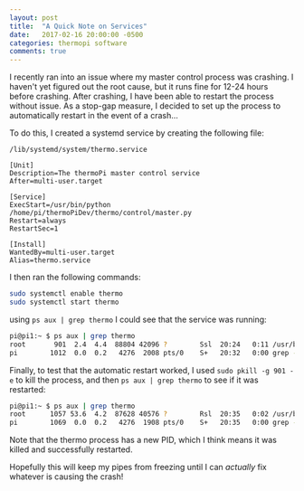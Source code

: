 ```yaml
---
layout: post
title:  "A Quick Note on Services"
date:   2017-02-16 20:00:00 -0500
categories: thermopi software
comments: true
---
```


I recently ran into an issue where my master control process was crashing. I haven't yet figured out the root cause, but it runs fine for 12-24 hours
before crashing. After crashing, I have been able to restart the process without issue. As a stop-gap measure, I decided to set up the process
to automatically restart in the event of a crash...
<!--more-->

To do this, I created a systemd service by creating the following file:

`/lib/systemd/system/thermo.service`

```
[Unit]
Description=The thermoPi master control service
After=multi-user.target

[Service]
ExecStart=/usr/bin/python /home/pi/thermoPiDev/thermo/control/master.py
Restart=always
RestartSec=1

[Install]
WantedBy=multi-user.target
Alias=thermo.service
```

I then ran the following commands:

```bash
sudo systemctl enable thermo
sudo systemctl start thermo
```

using `ps aux | grep thermo` I could see that the service was running:

```bash
pi@pi1:~ $ ps aux | grep thermo
root       901  2.4  4.4  88804 42096 ?        Ssl  20:24   0:11 /usr/bin/python /home/pi/thermoPiDev/thermo/control/master.py
pi        1012  0.0  0.2   4276  2008 pts/0    S+   20:32   0:00 grep --color=auto thermo
```

Finally, to test that the automatic restart worked, I used `sudo pkill -g 901 -e` to kill the process, and then `ps aux | grep thermo` to see if it 
was restarted:

```bash
pi@pi1:~ $ ps aux | grep thermo
root      1057 53.6  4.2  87628 40576 ?        Rsl  20:35   0:02 /usr/bin/python /home/pi/thermoPiDev/thermo/control/master.py
pi        1069  0.0  0.2   4276  1908 pts/0    S+   20:35   0:00 grep --color=auto thermo
```

Note that the thermo process has a new PID, which I think means it was killed and successfully restarted.

Hopefully this will keep my pipes from freezing until I can *actually* fix whatever is causing the crash!
